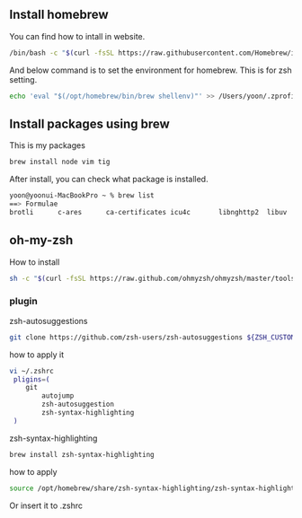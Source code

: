 ## Install homebrew
You can find how to intall in website.
```bash
/bin/bash -c "$(curl -fsSL https://raw.githubusercontent.com/Homebrew/install/HEAD/install.sh)"
```
And below command is to set the environment for homebrew.
This is for zsh setting.
```bash
echo 'eval "$(/opt/homebrew/bin/brew shellenv)"' >> /Users/yoon/.zprofile
```
 
## Install packages using brew
This is my packages
```bash
brew install node vim tig
```
After install, you can check what package is installed.
```bash
yoon@yoonui-MacBookPro ~ % brew list
==> Formulae
brotli		c-ares		ca-certificates	icu4c		libnghttp2	libuv		node		openssl@1.1
```

## oh-my-zsh
How to install
```bash
sh -c "$(curl -fsSL https://raw.github.com/ohmyzsh/ohmyzsh/master/tools/install.sh)"
```
### plugin
zsh-autosuggestions
```bash
git clone https://github.com/zsh-users/zsh-autosuggestions ${ZSH_CUSTOM:-~/.oh-my-zsh/custom}/plugins/zsh-autosuggestions
```
how to apply it
```bash
vi ~/.zshrc
 pligins=( 
 	git
    	autojump
    	zsh-autosuggestion
    	zsh-syntax-highlighting
 )
```
zsh-syntax-highlighting
```bash
brew install zsh-syntax-highlighting
```
how to apply
```bash
source /opt/homebrew/share/zsh-syntax-highlighting/zsh-syntax-highlighting.zsh
```
Or insert it to .zshrc


